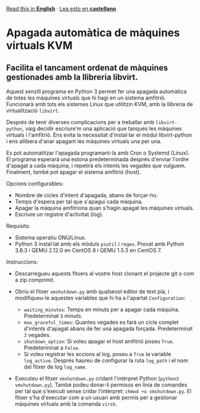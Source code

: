 [Read this in **English**](README.md) · [Lea esto en **castellano**](README.es.md)

# Apagada automàtica de màquines virtuals KVM
## Facilita el tancament ordenat de màquines gestionades amb la llibreria libvirt.

Aquest senzill programa en Python 3 permet fer una apagada automàtica de totes les màquines virtuals que hi hagi en un sistema amfitrió. Funcionarà amb tots els sistemes Linux que utilitzin KVM, amb la llibreria de virtualització ```libvirt```.

Després de tenir diverses complicacions per a treballar amb ```libvirt-python```, vaig decidir escriure'm una aplicació que tanqués les màquines virtuals i l'amfitrió. Ens evita la necessitat d'instal·lar el mòdul libvirt-python i ens allibera d'anar apagant les màquines virtuals una per una.

Es pot automatitzar l'apagada programant-la amb Cron o Systemd (Linux). El programa esperarà una estona predeterminada després d'enviar l'ordre d'apagat a cada màquina, i repetirà els intents les vegades que vulguem. Finalment, també pot apagar el sistema amfitrió (host).

Opcions configurables:

- Nombre de cicles d'intent d'apagada, abans de forçar-ho.
- Temps d'espera per tal que s'apagui cada màquina.
- Apagar la màquina amfitriona quan s'hagin apagat les màquines virtuals.
- Escriure un registre d'activitat (log).

Requisits:

- Sistema operatiu GNU/Linux.
- Python 3 instal·lat amb els mòduls ```psutil``` i ```regex```. Provat amb Python 3.8.3 i QEMU 2.12.0 en CentOS 8 i QEMU 1.5.3 en CentOS 7.

Instruccions:

- Descarregueu aquests fitxers al vostre host clonant el projecte git o com a zip comprimit.
- Obriu el fitxer ```vmshutdown.py``` amb qualsevol editor de text pla, i modifiqueu-le aquestes variables que hi ha a l'apartat ```Configuration```: 

    - ```waiting_minutes```: Temps en minuts per a apagar cada màquina. Predeterminat ```5``` minuts.
    - ```max_graceful_times```: Quantes vegades es farà un cicle complet d'intents d'apagat abans de fer una apagada forçada. Predeterminat ```3``` vegades.
    - ```shutdown_option```: Si voleu apagar el host amfitrió poseu ```True```. Predeterminat a ```False```.
    - Si voleu registrar les accions al log, poseu a ```True``` la variable ```log_active```. Després haureu de configurar la ruta ```log_path``` i el nom del fitxer de log ```log_name```.

- Executeu el fitxer ```vmshutdown.py``` cridant l'intèrpret Python (```python3 vmshutdown.py```). També podeu donar-li permisos en línia de comandes per tal que s'executi sense cridar l'intèrpret: ```chmod +x vmshutdown.py```. El fitxer s'ha d'executar com a un usuari amb permís per a gestionar màquines virtuals amb la comanda ```virsh```.

